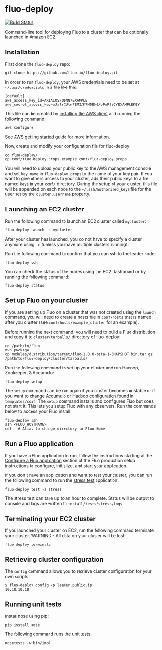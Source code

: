 fluo-deploy
===========

[![Build Status](https://travis-ci.org/fluo-io/fluo-deploy.svg?branch=master)](https://travis-ci.org/fluo-io/fluo-deploy)

Command-line tool for deploying Fluo to a cluster that can be optionally launched in Amazon EC2.

Installation
------------

First clone the `fluo-deploy` repo:
```
git clone https://github.com/fluo-io/fluo-deploy.git
```  

In order to run `fluo-deploy`, your AWS credentials need to be set at `~/.aws/credentials` in a file like this:
```
[default]
aws_access_key_id=AKIAIOSFODNN7EXAMPLE
aws_secret_access_key=wJalrXUtnFEMI/K7MDENG/bPxRfiCYEXAMPLEKEY
```

This file can be created by [installing the AWS client][1] and running the following command:
```
aws configure
```
See [AWS getting started guide][2] for more information.

Now, create and modify your configuration file for fluo-deploy:
```
cd fluo-deploy/
cp conf/fluo-deploy.props.example conf/fluo-deploy.props
```

You will need to upload your public key to the AWS management console and set `key.name` in `fluo-deploy.props`
to the name of your key pair.  If you want to give others access to your cluster, add their public keys to 
a file named `keys` in your `conf/` directory.  During the setup of your cluster, this file will be appended 
on each node to the `~/.ssh/authorized_keys` file for the user set by the `cluster.username` property.

Launching an EC2 cluster
------------------------

Run the following command to launch an EC2 cluster called `mycluster`:
```
fluo-deploy launch -c mycluster
```

After your cluster has launched, you do not have to specify a cluster anymore using `-c` (unless you have 
multiple clusters running).

Run the following command to confirm that you can ssh to the leader node:
```
fluo-deploy ssh
```

You can check the status of the nodes using the EC2 Dashboard or by running the following command:
```
fluo-deploy status
```

Set up Fluo on your cluster
---------------------------

If you are setting up Fluo on a cluster that was not created using the `launch` command, you will need to 
create a hosts file in `conf/hosts` that is named after you cluster (see `conf/hosts/example_cluster` for an example).

Before running the next command, you will need to build a Fluo distribution and copy it to `cluster/tarballs/` directory of
fluo-deploy:
```
cd /path/to/fluo
mvn package
cp modules/distribution/target/fluo-1.0.0-beta-1-SNAPSHOT-bin.tar.gz /path/to/fluo-deploy/cluster/tarballs/
```

Run the following command to set up your cluster and run Hadoop, Zookeeper, & Accumulo:
```
fluo-deploy setup
```

The `setup` command can be run again if you cluster becomes unstable or if you want to change Accumulo or Hadoop 
configuration found in `templates/conf`.  The `setup` command installs and configures Fluo but does not start it.
This lets you setup Fluo with any observers.  Run the commands below to access your Fluo install:
```
fluo-deploy ssh
ssh <FLUO_HOSTNAME>
cdf   # Alias to change directory to Fluo Home
```

Run a Fluo application
----------------------

If you have a Fluo application to run, follow the instructions starting at the [Configure a Fluo application][3] 
section of the Fluo production setup instructions to configure, initialize, and start your application.

If you don't have an application and want to test your cluster, you can run the following command to
run the [stress test][4] application:
```
fluo-deploy test -a stress
```

The stress test can take up to an hour to complete.  Status will be output to console and logs are written 
to `install/tests/stress/logs`.

Terminating your EC2 cluster
----------------------------

If you launched your cluster on EC2, run the following command terminate your cluster.  WARNING - All data on
your cluster will be lost:
```
fluo-deploy terminate
```

Retrieving cluster configuration
--------------------------------

The `config` command allows you to retrieve cluster configuration for your own scripts:
```
$ fluo-deploy config -p leader.public.ip
10.10.10.10
```

Running unit tests
------------------

Install nose using pip:
```
pip install nose
```

The following command runs the unit tests:
```
nosetests -w bin/impl
```

[1]: http://docs.aws.amazon.com/cli/latest/userguide/installing.html
[2]: http://docs.aws.amazon.com/cli/latest/userguide/cli-chap-getting-started.html
[3]: https://github.com/fluo-io/fluo/blob/master/docs/prod-fluo-setup.md#configure-a-fluo-application
[4]: https://github.com/fluo-io/fluo-stress
